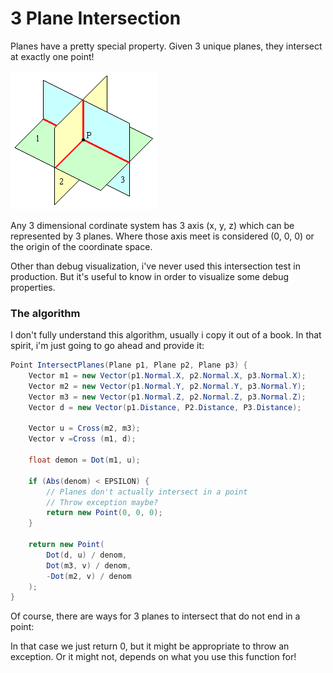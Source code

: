 # 3 Plane Intersection

Planes have a pretty special property. Given 3 unique planes, they intersect at exactly one point!

![SAMPLE](3plane_int.gif)

Any 3 dimensional cordinate system has 3 axis (x, y, z) which can be represented by 3 planes. Where those axis meet is considered (0, 0, 0) or the origin of the coordinate space.

Other than debug visualization, i've never used this intersection test in production. But it's useful to know in order to visualize some debug properties.

### The algorithm

I don't fully understand this algorithm, usually i copy it out of a book. In that spirit, i'm just going to go ahead and provide it:

```cs
Point IntersectPlanes(Plane p1, Plane p2, Plane p3) {
    Vector m1 = new Vector(p1.Normal.X, p2.Normal.X, p3.Normal.X);
    Vector m2 = new Vector(p1.Normal.Y, p2.Normal.Y, p3.Normal.Y);
    Vector m3 = new Vector(p1.Normal.Z, p2.Normal.Z, p3.Normal.Z);
    Vector d = new Vector(p1.Distance, P2.Distance, P3.Distance);
    
    Vector u = Cross(m2, m3);
    Vector v =Cross (m1, d);
    
    float demon = Dot(m1, u);
    
    if (Abs(denom) < EPSILON) {
        // Planes don't actually intersect in a point
        // Throw exception maybe?
        return new Point(0, 0, 0);
    }
       
    return new Point(
        Dot(d, u) / denom,
        Dot(m3, v) / denom,
        -Dot(m2, v) / denom
    );
}
```

Of course, there are ways for 3 planes to intersect that do not end in a point:

In that case we just return 0, but it might be appropriate to throw an exception. Or it might not, depends on what you use this function for!